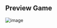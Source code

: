 ## Preview Game


![image](https://github.com/user-attachments/assets/49826a29-dfad-4b3f-aed6-a48331534e66)
